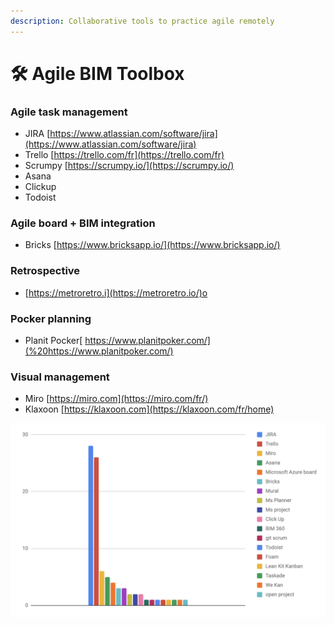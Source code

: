 ```yaml
---
description: Collaborative tools to practice agile remotely
---
```


# 🛠️  Agile BIM Toolbox

### Agile task management

* JIRA  [https://www.atlassian.com/software/jira](https://www.atlassian.com/software/jira)
* Trello [https://trello.com/fr](https://trello.com/fr)
* Scrumpy [https://scrumpy.io/](https://scrumpy.io/)
* Asana 
* Clickup
* Todoist

### Agile board + BIM integration

* Bricks [https://www.bricksapp.io/](https://www.bricksapp.io/)

### Retrospective

* [https://metroretro.i](https://metroretro.io/)o

### Pocker planning 

* Planit Pocker[ https://www.planitpoker.com/](%20https://www.planitpoker.com/)

### Visual management

* Miro [https://miro.com](https://miro.com/fr/)
* Klaxoon  [https://klaxoon.com](https://klaxoon.com/fr/home)

![Stats from tools usage of attendees of meetup \#12](../.gitbook/assets/project-management-soft-agile-bim.png)

